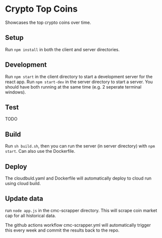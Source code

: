 # Crypto Top Coins

Showcases the top crypto coins over time.

## Setup

Run ```npm install``` in both the client and server directories.

## Development

Run ```npm start``` in the client directory to start a development server for the react app. Run ```npm start-dev``` in the server directory to start a server. You should have both running at the same time (e.g. 2 seperate terminal windows).

## Test

TODO

## Build

Run ```sh build.sh```, then you can run the server (in server directory) with ```npm start```. Can also use the
Dockerfile.

## Deploy

The cloudbuld.yaml and Dockerfile will automatically deploy to cloud run using cloud build.

## Update data

run ```node app.js``` in the cmc-scrapper directory. This will scrape coin market cap for all historical data.

The github actions workflow cmc-scrapper.yml will automatically trigger this every week and commit the results back to the repo.
